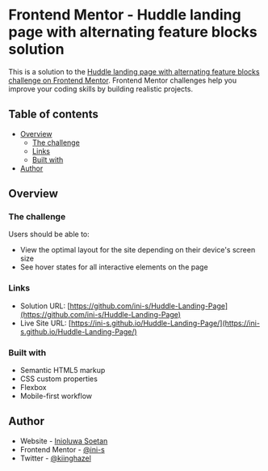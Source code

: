 # Frontend Mentor - Huddle landing page with alternating feature blocks solution

This is a solution to the [Huddle landing page with alternating feature blocks challenge on Frontend Mentor](https://www.frontendmentor.io/challenges/huddle-landing-page-with-alternating-feature-blocks-5ca5f5981e82137ec91a5100). Frontend Mentor challenges help you improve your coding skills by building realistic projects. 

## Table of contents

- [Overview](#overview)
  - [The challenge](#the-challenge)
  - [Links](#links)
  - [Built with](#built-with)
- [Author](#author)


## Overview

### The challenge

Users should be able to:

- View the optimal layout for the site depending on their device's screen size
- See hover states for all interactive elements on the page

### Links

- Solution URL: [https://github.com/ini-s/Huddle-Landing-Page](https://github.com/ini-s/Huddle-Landing-Page)
- Live Site URL: [https://ini-s.github.io/Huddle-Landing-Page/](https://ini-s.github.io/Huddle-Landing-Page/)

### Built with

- Semantic HTML5 markup
- CSS custom properties
- Flexbox
- Mobile-first workflow

## Author

- Website - [Inioluwa Soetan](https://inioluwa.onrender.com/)
- Frontend Mentor - [@ini-s](https://www.frontendmentor.io/profile/ini-s)
- Twitter - [@kiinghazel](https://www.twitter.com/kiinghazel)

